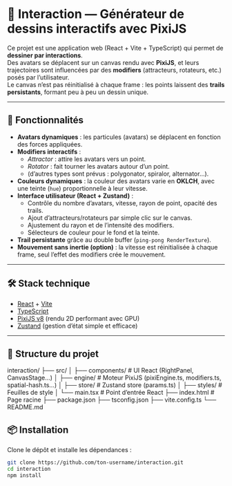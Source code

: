 # 🎨 Interaction — Générateur de dessins interactifs avec PixiJS

Ce projet est une application web (React + Vite + TypeScript) qui permet de **dessiner par interactions**.  
Des avatars se déplacent sur un canvas rendu avec **PixiJS**, et leurs trajectoires sont influencées par des **modifiers** (attracteurs, rotateurs, etc.) posés par l’utilisateur.  
Le canvas n’est pas réinitialisé à chaque frame : les points laissent des **trails persistants**, formant peu à peu un dessin unique.

---

## 🚀 Fonctionnalités

- **Avatars dynamiques** : les particules (avatars) se déplacent en fonction des forces appliquées.
- **Modifiers interactifs** :
  - *Attractor* : attire les avatars vers un point.
  - *Rotator* : fait tourner les avatars autour d’un point.
  - (d’autres types sont prévus : polygonator, spiralor, alternator…).
- **Couleurs dynamiques** : la couleur des avatars varie en **OKLCH**, avec une teinte (`hue`) proportionnelle à leur vitesse.
- **Interface utilisateur (React + Zustand)** :
  - Contrôle du nombre d’avatars, vitesse, rayon de point, opacité des trails.
  - Ajout d’attracteurs/rotateurs par simple clic sur le canvas.
  - Ajustement du rayon et de l’intensité des modifiers.
  - Sélecteurs de couleur pour le fond et la teinte.
- **Trail persistante** grâce au double buffer (`ping-pong RenderTexture`).
- **Mouvement sans inertie (option)** : la vitesse est réinitialisée à chaque frame, seul l’effet des modifiers crée le mouvement.

---

## 🛠️ Stack technique

- [React](https://react.dev/) + [Vite](https://vitejs.dev/)  
- [TypeScript](https://www.typescriptlang.org/)  
- [PixiJS v8](https://pixijs.com/) (rendu 2D performant avec GPU)  
- [Zustand](https://github.com/pmndrs/zustand) (gestion d’état simple et efficace)

---

## 📁 Structure du projet

interaction/
├── src/
│   ├── components/      # UI React (RightPanel, CanvasStage…)
│   ├── engine/          # Moteur PixiJS (pixiEngine.ts, modifiers.ts, spatial-hash.ts…)
│   ├── store/           # Zustand store (params.ts)
│   ├── styles/          # Feuilles de style
│   └── main.tsx         # Point d’entrée React
├── index.html           # Page racine
├── package.json
├── tsconfig.json
├── vite.config.ts
└── README.md

## 📦 Installation

Clone le dépôt et installe les dépendances :

```bash
git clone https://github.com/ton-username/interaction.git
cd interaction
npm install